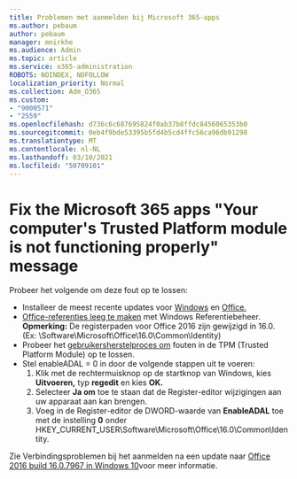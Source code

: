 ```yaml
---
title: Problemen met aanmelden bij Microsoft 365-apps
ms.author: pebaum
author: pebaum
manager: mnirkhe
ms.audience: Admin
ms.topic: article
ms.service: o365-administration
ROBOTS: NOINDEX, NOFOLLOW
localization_priority: Normal
ms.collection: Adm_O365
ms.custom:
- "9000571"
- "2559"
ms.openlocfilehash: d736c6c687695824f0ab37b8ffdc8456065353b0
ms.sourcegitcommit: 0eb4f9bde53395b5fd4b5cd4ffc56ca96db91298
ms.translationtype: MT
ms.contentlocale: nl-NL
ms.lasthandoff: 03/10/2021
ms.locfileid: "50709101"
---
```

# <a name="fixing-the-microsoft-365-apps-your-computers-trusted-platform-module-is-not-functioning-properly-message"></a>Fix the Microsoft 365 apps "Your computer's Trusted Platform module is not functioning properly" message

Probeer het volgende om deze fout op te lossen:

- Installeer de meest recente updates voor [Windows](https://support.microsoft.com/help/4027667/windows-10-update) en [Office.](https://support.office.com/article/update-office-and-your-computer-with-microsoft-update-2ab296f3-7f03-43a2-8e50-46de917611c5)
- [Office-referenties leeg te maken](https://docs.microsoft.com/office/troubleshoot/office-suite-issues/another-account-already-signed-in#step-4-clear-cached-credentials-on-the-computer) met Windows Referentiebeheer.<br/>
    **Opmerking:** De registerpaden voor Office 2016 zijn gewijzigd in 16.0. (Ex: \Software\Microsoft\Office\16.0\Common\Identity\)
- Probeer het [gebruikersherstelproces om](https://docs.microsoft.com/office365/troubleshoot/administration/connection-issue-when-sign-in-office-2016#symptom-2) fouten in de TPM (Trusted Platform Module) op te lossen.
- Stel enableADAL = 0 in door de volgende stappen uit te voeren:  
    1. Klik met de rechtermuisknop op de startknop van Windows, kies **Uitvoeren,** typ **regedit** en kies **OK.**
    2. Selecteer **Ja om** toe te staan dat de Register-editor wijzigingen aan uw apparaat aan kan brengen.
    3. Voeg in de Register-editor de DWORD-waarde van **EnableADAL** toe met de instelling **0** onder HKEY_CURRENT_USER\Software\Microsoft\Office\16.0\Common\Identity.

Zie Verbindingsproblemen bij het aanmelden na een update naar [Office 2016 build 16.0.7967 in Windows 10](https://docs.microsoft.com/office365/troubleshoot/administration/connection-issue-when-sign-in-office-2016)voor meer informatie.